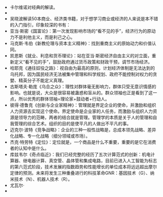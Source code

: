- 卡尔维诺对经典的解读。
-
- 吴晓波解读50本商业、经济类书籍，对于想学习商业或经济的人来说是本不错的入门指引，印象较深的书有：
- 亚当·斯密《国富论》：第一次发现影响市场的“看不见的手”，经济行为的原动力不是利他主义，而是利己之心。
- 马克斯·韦伯《新教伦理与资本主义精神》：找到重商主义的原始动力和价值认同。
- 凯恩斯《就业、利息和货币理论》：站在亚当·斯密经济自由主义的对立面，重新定义“看不见的手”，鼓励政府通过货币政策和财政干预，调节市场经济。
- 哈耶克《通往奴役之路》：视自由为最高的原则，计划经济体制是无法达到的乌托邦，因为国民经济无法被集中管理和科学规划、政府不能控制对权力的贪婪、精英分子不能定义真理。
- 古斯塔夫·勒庞《乌合之众》：理性对群体毫无影响力，群体只受无意识情感的影响。也就是说，大众是很容易被蛊惑和盲从的。群众领袖也正是看到了这一点，所以优秀的群体领袖=理论家+鼓动者+行动人。
- 彼得·德鲁克《创新与企业家精神》：管理就是界定企业的使命，并激励和组织人力资源去实现这个使命。界定使命是企业家的人任务，而激励与组织人力资源是领导力的范畴，两者的结合就是管理。管理学的本质是关于人的管理和自我管理的综合艺术。组织的目的是使平凡的人做出不平凡的事。
- 迈克尔·波特《竞争战略》：企业的三种一般性战略是，总成本领先战略、差异化战略、专一化战略（细分领域或市场）。
- 杰克·特劳特《定位》：定位就是，一个商品是什么不重要，重要的是它在消费者的认知中是什么。
- 库兹韦尔《奇点临近》：我们已经完整的经历了五次计算范式的创新：机电计算器、继电器计算、真空管、晶体管和集成电路，目前已进入人工智能为标志的第六范式阶段，技术发展的指数趋势和性能增长的单位成本将远远超出摩尔定律的预测。未来将发生三种重叠进行的科技革命GNR：基因技术（G）、纳米技术（N）、机器人技术（R）。
- 尤瓦尔·
-
